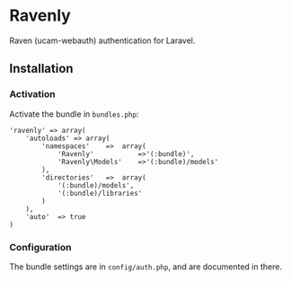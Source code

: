 Ravenly
=======

Raven (ucam-webauth) authentication for Laravel.

Installation
------------

### Activation

Activate the bundle in `bundles.php`:

    'ravenly' => array(
        'autoloads' => array(
            'namespaces'    =>  array(
                'Ravenly'           =>'(:bundle)',
                'Ravenly\Models'    =>'(:bundle)/models'
            ),
            'directories'   =>  array(
                '(:bundle)/models',
                '(:bundle)/libraries'
            )
        ),
        'auto'  => true
    )

### Configuration

The bundle settings are in `config/auth.php`, and are documented in there.